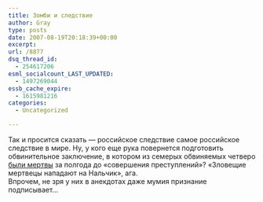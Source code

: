 ```yaml
---
title: Зомби и следствие
author: Gray
type: posts
date: 2007-08-19T20:18:39+00:00
excerpt:
url: /8877
dsq_thread_id:
  - 254617206
esml_socialcount_LAST_UPDATED:
  - 1497269044
essb_cache_expire:
  - 1615981216
categories:
  - Uncategorized

---
```








Так и просится сказать &#8212; российское следствие самое российское следствие в мире. Ну, у кого еще рука повернется подготовить обвинительное заключение, в котором из семерых обвиняемых четверо <a href="http://www.gazeta.ru/politics/2007/08/17_a_2051405.shtml" target="_blank">были мертвы</a> за полгода до &#171;совершения преступлений&#187;? &#171;Зловещие мертвецы нападают на Нальчик&#187;, ага.  
Впрочем, не зря у них в анекдотах даже мумия признание подписывает&#8230;